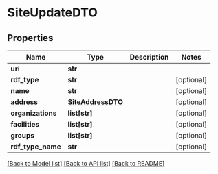 # SiteUpdateDTO

## Properties
Name | Type | Description | Notes
------------ | ------------- | ------------- | -------------
**uri** | **str** |  | 
**rdf_type** | **str** |  | [optional] 
**name** | **str** |  | [optional] 
**address** | [**SiteAddressDTO**](SiteAddressDTO.md) |  | [optional] 
**organizations** | **list[str]** |  | [optional] 
**facilities** | **list[str]** |  | [optional] 
**groups** | **list[str]** |  | [optional] 
**rdf_type_name** | **str** |  | [optional] 

[[Back to Model list]](../README.md#documentation-for-models) [[Back to API list]](../README.md#documentation-for-api-endpoints) [[Back to README]](../README.md)


